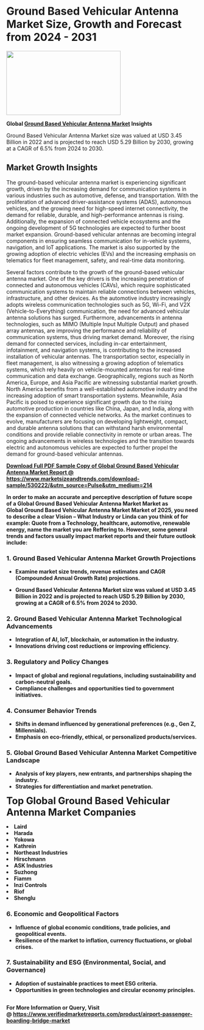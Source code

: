 <H1>Ground Based Vehicular Antenna Market Size, Growth and Forecast from 2024 - 2031</H1><img class="aligncenter size-medium wp-image-584254" src="https://thirdeyenews.in/wp-content/uploads/2024/09/Global-Market-Research-300x168.jpeg" alt="" width="300" height="168" /><p><strong>Global&nbsp;<a href="https://www.marketsizeandtrends.com/download-sample/530222/&amp;utm_source=Pulse&amp;utm_medium=214">Ground Based Vehicular Antenna Market</a> Insights</strong></p><p>Ground Based Vehicular Antenna Market size was valued at USD 3.45 Billion in 2022 and is projected to reach USD 5.29 Billion by 2030, growing at a CAGR of 6.5% from 2024 to 2030.</p><p><h2>Market Growth Insights</h2> <p>The ground-based vehicular antenna market is experiencing significant growth, driven by the increasing demand for communication systems in various industries such as automotive, defense, and transportation. With the proliferation of advanced driver-assistance systems (ADAS), autonomous vehicles, and the growing need for high-speed internet connectivity, the demand for reliable, durable, and high-performance antennas is rising. Additionally, the expansion of connected vehicle ecosystems and the ongoing development of 5G technologies are expected to further boost market expansion. Ground-based vehicular antennas are becoming integral components in ensuring seamless communication for in-vehicle systems, navigation, and IoT applications. The market is also supported by the growing adoption of electric vehicles (EVs) and the increasing emphasis on telematics for fleet management, safety, and real-time data monitoring.</p> <p><strong><a href="download_link_here"></a></strong></p> <p>Several factors contribute to the growth of the ground-based vehicular antenna market. One of the key drivers is the increasing penetration of connected and autonomous vehicles (CAVs), which require sophisticated communication systems to maintain reliable connections between vehicles, infrastructure, and other devices. As the automotive industry increasingly adopts wireless communication technologies such as 5G, Wi-Fi, and V2X (Vehicle-to-Everything) communication, the need for advanced vehicular antenna solutions has surged. Furthermore, advancements in antenna technologies, such as MIMO (Multiple Input Multiple Output) and phased array antennas, are improving the performance and reliability of communication systems, thus driving market demand. Moreover, the rising demand for connected services, including in-car entertainment, infotainment, and navigation systems, is contributing to the increased installation of vehicular antennas. The transportation sector, especially in fleet management, is also witnessing a growing adoption of telematics systems, which rely heavily on vehicle-mounted antennas for real-time communication and data exchange. Geographically, regions such as North America, Europe, and Asia Pacific are witnessing substantial market growth. North America benefits from a well-established automotive industry and the increasing adoption of smart transportation systems. Meanwhile, Asia Pacific is poised to experience significant growth due to the rising automotive production in countries like China, Japan, and India, along with the expansion of connected vehicle networks. As the market continues to evolve, manufacturers are focusing on developing lightweight, compact, and durable antenna solutions that can withstand harsh environmental conditions and provide reliable connectivity in remote or urban areas. The ongoing advancements in wireless technologies and the transition towards electric and autonomous vehicles are expected to further propel the demand for ground-based vehicular antennas. <p><strong><a href="get_more_link_here"></p><p><span class=""><strong>Download Full PDF Sample Copy of Global Ground Based Vehicular Antenna Market Report</strong> @ <a href="https://www.marketsizeandtrends.com/download-sample/530222/&amp;utm_source=Pulse&amp;utm_medium=214" target="_blank">https://www.marketsizeandtrends.com/download-sample/530222/&amp;utm_source=Pulse&amp;utm_medium=214</a></span></p><p>In order to make an accurate and perceptive description of future scope of a Global&nbsp;Ground Based Vehicular Antenna Market Market as Global&nbsp;Ground Based Vehicular Antenna Market Market of 2025, you need to describe a clear Vision &ndash; What Industry or Linda can you think of for example: Quote from a Technology, healthcare, automotive, renewable energy, name the market you are Reffering to. However, some general trends and factors usually impact market reports and their future outlook include:</p><h3>1.&nbsp;<strong>Ground Based Vehicular Antenna Market Growth Projections</strong></h3><ul><li>Examine market size trends, revenue estimates and CAGR (Compounded Annual Growth Rate) projections.</li><li><p>Ground Based Vehicular Antenna Market size was valued at USD 3.45 Billion in 2022 and is projected to reach USD 5.29 Billion by 2030, growing at a CAGR of 6.5% from 2024 to 2030.</p></li></ul><h3>2.&nbsp;<strong>Ground Based Vehicular Antenna Market Technological Advancements</strong></h3><ul><li>Integration of AI, IoT, blockchain, or automation in the industry.</li><li>Innovations driving cost reductions or improving efficiency.</li></ul><h3>3.&nbsp;<strong>Regulatory and Policy Changes</strong></h3><ul><li>Impact of global and regional regulations, including sustainability and carbon-neutral goals.</li><li>Compliance challenges and opportunities tied to government initiatives.</li></ul><h3>4.&nbsp;<strong>Consumer Behavior Trends</strong></h3><ul><li>Shifts in demand influenced by generational preferences (e.g., Gen Z, Millennials).</li><li>Emphasis on eco-friendly, ethical, or personalized products/services.</li></ul><h3>5.&nbsp;<strong>Global Ground Based Vehicular Antenna Market Competitive Landscape</strong></h3><ul><li>Analysis of key players, new entrants, and partnerships shaping the industry.</li><li>Strategies for differentiation and market penetration.</li></ul><p data-pm-slice="1 1 []"><span style="color: inherit; font-family: inherit; font-size: 25px;">Top Global Ground Based Vehicular Antenna Market Companies</span></p><div class="" data-test-id=""><p><li>Laird</li><li> Harada</li><li> Yokowa</li><li> Kathrein</li><li> Northeast Industries</li><li> Hirschmann</li><li> ASK Industries</li><li> Suzhong</li><li> Fiamm</li><li> Inzi Controls</li><li> Riof</li><li> Shenglu</li></p></div><h3>6.&nbsp;<strong>Economic and Geopolitical Factors</strong></h3><ul><li>Influence of global economic conditions, trade policies, and geopolitical events.</li><li>Resilience of the market to inflation, currency fluctuations, or global crises.</li></ul><h3>7.&nbsp;<strong>Sustainability and ESG (Environmental, Social, and Governance)</strong></h3><ul><li>Adoption of sustainable practices to meet ESG criteria.</li><li>Opportunities in green technologies and circular economy principles.</li></ul><h2><strong style="font-size: 14px;">For More Information or Query, Visit @&nbsp;</strong><a style="background-color: #ffffff; font-size: 14px;" href="https://www.marketsizeandtrends.com/report/ground-based-vehicular-antenna-market/" target="_blank">https://www.verifiedmarketreports.com/product/airport-passenger-boarding-bridge-market</a></h2>
